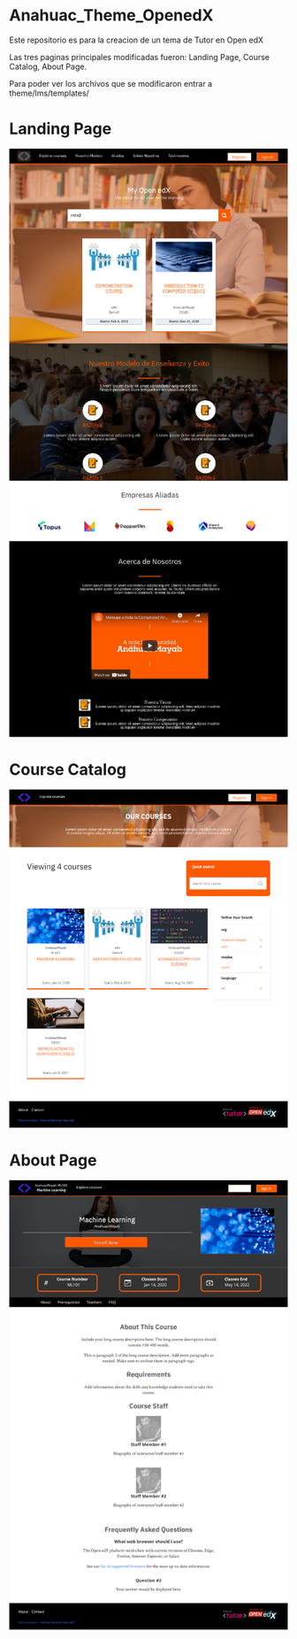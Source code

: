# Anahuac_Theme_OpenedX

Este repositorio es para la creacion de un tema de Tutor en Open edX 

Las tres paginas principales modificadas fueron: Landing Page, Course Catalog, About Page.

Para poder ver los archivos que se modificaron entrar a theme/lms/templates/

# Landing Page
![Anahuac_Theme_OpenedX](/screenshots/landing_page_1.png)
![Anahuac_Theme_OpenedX](/screenshots/landing_page_2.png)

# Course Catalog
![Anahuac_Theme_OpenedX](/screenshots/course_catalog.png)

# About Page
![Anahuac_Theme_OpenedX](/screenshots/about_page.png)


